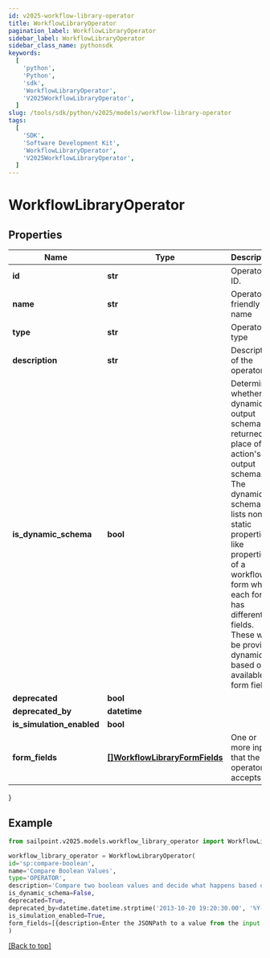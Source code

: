 ```yaml
---
id: v2025-workflow-library-operator
title: WorkflowLibraryOperator
pagination_label: WorkflowLibraryOperator
sidebar_label: WorkflowLibraryOperator
sidebar_class_name: pythonsdk
keywords:
  [
    'python',
    'Python',
    'sdk',
    'WorkflowLibraryOperator',
    'V2025WorkflowLibraryOperator',
  ]
slug: /tools/sdk/python/v2025/models/workflow-library-operator
tags:
  [
    'SDK',
    'Software Development Kit',
    'WorkflowLibraryOperator',
    'V2025WorkflowLibraryOperator',
  ]
---
```


# WorkflowLibraryOperator

## Properties

| Name | Type | Description | Notes |
| --- | --- | --- | --- |
| **id** | **str** | Operator ID. | [optional] |
| **name** | **str** | Operator friendly name | [optional] |
| **type** | **str** | Operator type | [optional] |
| **description** | **str** | Description of the operator | [optional] |
| **is_dynamic_schema** | **bool** | Determines whether the dynamic output schema is returned in place of the action's output schema. The dynamic schema lists non-static properties, like properties of a workflow form where each form has different fields. These will be provided dynamically based on available form fields. | [optional] |
| **deprecated** | **bool** |  | [optional] |
| **deprecated_by** | **datetime** |  | [optional] |
| **is_simulation_enabled** | **bool** |  | [optional] |
| **form_fields** | [**[]WorkflowLibraryFormFields**](workflow-library-form-fields) | One or more inputs that the operator accepts | [optional] |

}

## Example

```python
from sailpoint.v2025.models.workflow_library_operator import WorkflowLibraryOperator

workflow_library_operator = WorkflowLibraryOperator(
id='sp:compare-boolean',
name='Compare Boolean Values',
type='OPERATOR',
description='Compare two boolean values and decide what happens based on the result.',
is_dynamic_schema=False,
deprecated=True,
deprecated_by=datetime.datetime.strptime('2013-10-20 19:20:30.00', '%Y-%m-%d %H:%M:%S.%f'),
is_simulation_enabled=True,
form_fields=[{description=Enter the JSONPath to a value from the input to compare to Variable B., helpText=, label=Variable A, name=variableA.$, required=true, type=text}, {helpText=Select an operation., label=Operation, name=operator, options=[{label=Equals, value=BooleanEquals}], required=true, type=select}, {description=Enter the JSONPath to a value from the input to compare to Variable A., helpText=, label=Variable B, name=variableB.$, required=false, type=text}, {description=Enter True or False., helpText=, label=Variable B, name=variableB, required=false, type=text}]
)

```

[[Back to top]](#)
